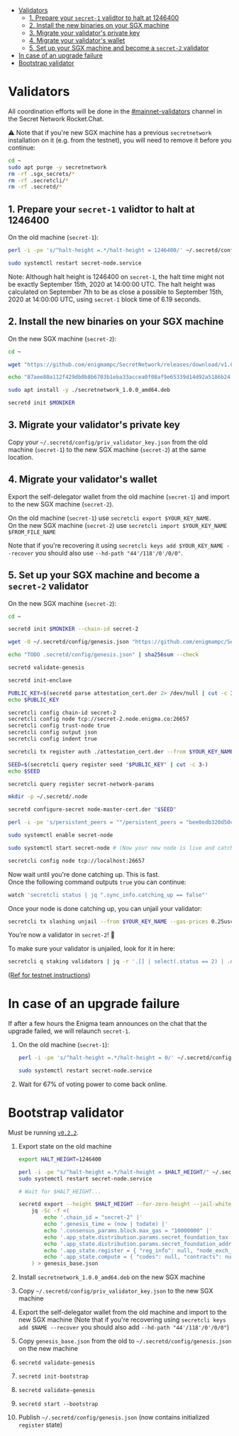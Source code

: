 - [Validators](#validators)
  - [1. Prepare your `secret-1` validtor to halt at 1246400](#1-prepare-your-secret-1-validtor-to-halt-at-1246400)
  - [2. Install the new binaries on your SGX machine](#2-install-the-new-binaries-on-your-sgx-machine)
  - [3. Migrate your validator's private key](#3-migrate-your-validators-private-key)
  - [4. Migrate your validator's wallet](#4-migrate-your-validators-wallet)
  - [5. Set up your SGX machine and become a `secret-2` validator](#5-set-up-your-sgx-machine-and-become-a-secret-2-validator)
- [In case of an upgrade failure](#in-case-of-an-upgrade-failure)
- [Bootstrap validator](#bootstrap-validator)

# Validators

All coordination efforts will be done in the [#mainnet-validators](https://chat.scrt.network/channel/mainnet-validators) channel in the Secret Network Rocket.Chat.

:warning: Note that if you're new SGX machine has a previous `secretnetwork` installation on it (e.g. from the testnet), you will need to remove it before you continue:

```bash
cd ~
sudo apt purge -y secretnetwork
rm -rf .sgx_secrets/*
rm -rf .secretcli/*
rm -rf .secretd/*
```

## 1. Prepare your `secret-1` validtor to halt at 1246400

On the old machine (`secret-1`):

```bash
perl -i -pe 's/^halt-height =.*/halt-height = 1246400/' ~/.secretd/config/app.toml
```

```bash
sudo systemctl restart secret-node.service
```

Note: Although halt height is 1246400 on `secret-1`, the halt time might not be exactly September 15th, 2020 at 14:00:00 UTC. The halt height was calculated on September 7th to be as close a possible to September 15th, 2020 at 14:00:00 UTC, using `secret-1` block time of 6.19 seconds.

## 2. Install the new binaries on your SGX machine

On the new SGX machine (`secret-2`):

```bash
cd ~

wget "https://github.com/enigmampc/SecretNetwork/releases/download/v1.0.0/secretnetwork_1.0.0_amd64.deb" # TODO

echo "87aee80a112f429db0b8b6703b1eba33accea0f08af9e65339d14d92a5186b24 secretnetwork_1.0.0_amd64.deb" | sha256sum --check

sudo apt install -y ./secretnetwork_1.0.0_amd64.deb

secretd init $MONIKER
```

## 3. Migrate your validator's private key

Copy your `~/.secretd/config/priv_validator_key.json` from the old machine (`secret-1`) to the new SGX machine (`secret-2`) at the same location.

## 4. Migrate your validator's wallet

Export the self-delegator wallet from the old machine (`secret-1`) and import to the new SGX machine (`secret-2`).

On the old machine (`secret-1`) use `secretcli export $YOUR_KEY_NAME`.  
On the new SGX machine (`secret-2`) use `secretcli import $YOUR_KEY_NAME $FROM_FILE_NAME`

Note that if you're recovering it using `secretcli keys add $YOUR_KEY_NAME --recover` you should also use `--hd-path "44'/118'/0'/0/0"`.

## 5. Set up your SGX machine and become a `secret-2` validator

On the new SGX machine (`secret-2`):

```bash
cd ~

secretd init $MONIKER --chain-id secret-2

wget -O ~/.secretd/config/genesis.json "https://github.com/enigmampc/SecretNetwork/releases/download/v1.0.0/genesis.json" # TODO

echo "TODO .secretd/config/genesis.json" | sha256sum --check

secretd validate-genesis

secretd init-enclave

PUBLIC_KEY=$(secretd parse attestation_cert.der 2> /dev/null | cut -c 3-)
echo $PUBLIC_KEY

secretcli config chain-id secret-2
secretcli config node tcp://secret-2.node.enigma.co:26657
secretcli config trust-node true
secretcli config output json
secretcli config indent true

secretcli tx register auth ./attestation_cert.der --from $YOUR_KEY_NAME --gas 250000 --gas-prices 0.25uscrt

SEED=$(secretcli query register seed "$PUBLIC_KEY" | cut -c 3-)
echo $SEED

secretcli query register secret-network-params

mkdir -p ~/.secretd/.node

secretd configure-secret node-master-cert.der "$SEED"

perl -i -pe 's/persistent_peers = ""/persistent_peers = "bee0edb320d50c839349224b9be1575ca4e67948\@secret-2.node.enigma.co:26656"/' ~/.secretd/config/config.toml

sudo systemctl enable secret-node

sudo systemctl start secret-node # (Now your new node is live and catching up)

secretcli config node tcp://localhost:26657
```

Now wait until you're done catching up. This is fast.  
Once the following command outputs `true` you can continue:

```bash
watch 'secretcli status | jq ".sync_info.catching_up == false"'
```

Once your node is done catching up, you can unjail your validator:

```bash
secretcli tx slashing unjail --from $YOUR_KEY_NAME --gas-prices 0.25uscrt
```

You’re now a validator in `secret-2`! :tada:

To make sure your validator is unjailed, look for it in here:

```bash
secretcli q staking validators | jq -r '.[] | select(.status == 2) | .description.moniker'
```

([Ref for testnet instructions](testnet/run-full-node-testnet.md))

# In case of an upgrade failure

If after a few hours the Enigma team announces on the chat that the upgrade failed, we will relaunch `secret-1`.

1. On the old machine (`secret-1`):

   ```bash
   perl -i -pe 's/^halt-height =.*/halt-height = 0/' ~/.secretd/config/app.toml

   sudo systemctl restart secret-node.service
   ```

2. Wait for 67% of voting power to come back online.

# Bootstrap validator

Must be running [`v0.2.2`](https://github.com/enigmampc/SecretNetwork/releases/tag/v0.2.2).

1. Export state on the old machine

   ```bash
   export HALT_HEIGHT=1246400

   perl -i -pe "s/^halt-height =.*/halt-height = $HALT_HEIGHT/" ~/.secretd/config/app.toml
   sudo systemctl restart secret-node.service

   # Wait for $HALT_HEIGHT...

   secretd export --height $HALT_HEIGHT --for-zero-height --jail-whitelist secretvaloper13l72vhjngmg55ykajxdnlalktwglyqjqaz0tdu |
       jq -Sc -f <(
           echo '.chain_id = "secret-2" |'
           echo '.genesis_time = (now | todate) |'
           echo '.consensus_params.block.max_gas = "10000000" |'
           echo '.app_state.distribution.params.secret_foundation_tax = "0.15" |'
           echo '.app_state.distribution.params.secret_foundation_address = "secret1c7rjffp9clkvrzul20yy60yhy6arnv7sde0kjj" |'
           echo '.app_state.register = { "reg_info": null, "node_exch_cert": null, "io_exch_cert": null } |'
           echo '.app_state.compute = { "codes": null, "contracts": null }'
       ) > genesis_base.json
   ```

2. Install `secretnetwork_1.0.0_amd64.deb` on the new SGX machine
3. Copy `~/.secretd/config/priv_validator_key.json` to the new SGX machine
4. Export the self-delegator wallet from the old machine and import to the new SGX machine (Note that if you're recovering using `secretcli keys add $NAME --recover` you should also add `--hd-path "44'/118'/0'/0/0"`)
5. Copy `genesis_base.json` from the old to `~/.secretd/config/genesis.json` on the new machine
6. `secretd validate-genesis`
7. `secretd init-bootstrap`
8. `secretd validate-genesis`
9. `secretd start --bootstrap`
10. Publish `~/.secretd/config/genesis.json` (now contains initialized `register` state)
